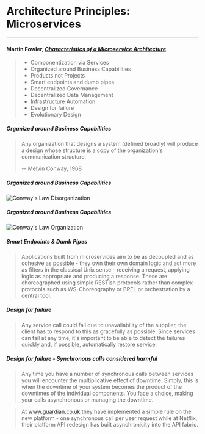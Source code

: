 <!-- markdownlint-disable MD001 MD012 MD024 MD028 -->
# Architecture Principles: Microservices

---

#### Martin Fowler, [*Characteristics of a Microservice Architecture*](https://martinfowler.com/articles/microservices.html)

> - Componentization via Services
> - Organized around Business Capabilities
> - Products not Projects
> - Smart endpoints and dumb pipes
> - Decentralized Governance
> - Decentralized Data Management
> - Infrastructure Automation
> - Design for failure
> - Evolutionary Design



##### Organized around Business Capabilities

> Any organization that designs a system (defined broadly) will produce a design whose structure is a copy of the organization's communication structure.
>
> -- Melvin Conway, 1968



##### Organized around Business Capabilities

![Conway's Law Disorganization](images/oabc1.png)



##### Organized around Business Capabilities

![Conway's Law Organization](images/oabc2.png)



##### Smart Endpoints & Dumb Pipes

> Applications built from microservices aim to be as decoupled and as cohesive as possible - they own their own domain logic and act more as filters in the classical Unix sense - receiving a request, applying logic as appropriate and producing a response. These are choreographed using simple RESTish protocols rather than complex protocols such as WS-Choreography or BPEL or orchestration by a central tool.



##### Design for failure

> Any service call could fail due to unavailability of the supplier, the client has to respond to this as gracefully as possible. Since services can fail at any time, it's important to be able to detect the failures quickly and, if possible, automatically restore service.



##### Design for failure - Synchronous calls considered harmful

> Any time you have a number of synchronous calls between services you will encounter the multiplicative effect of downtime. Simply, this is when the downtime of your system becomes the product of the downtimes of the individual components. You face a choice, making your calls asynchronous or managing the downtime.

> At www.guardian.co.uk they have implemented a simple rule on the new platform - one synchronous call per user request while at Netflix, their platform API redesign has built asynchronicity into the API fabric.

